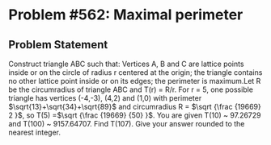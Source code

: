 # Problem #562: Maximal perimeter 

## Problem Statement 

Construct triangle ABC such that:
Vertices A, B and C are lattice points inside or on the circle of radius r centered at the origin;
the triangle contains no other lattice point inside or on its edges;
the perimeter is maximum.Let R be the circumradius of triangle ABC and T(r) = R/r.
For r = 5, one possible triangle has vertices (-4,-3), (4,2)  and (1,0) with perimeter $\sqrt{13}+\sqrt{34}+\sqrt{89}$ and circumradius R = $\sqrt {\frac {19669} 2 }$, so T(5) =$\sqrt {\frac {19669} {50} }$.
You are given T(10) ~ 97.26729 and T(100) ~ 9157.64707.
Find T(107). Give your answer rounded to the nearest integer.
